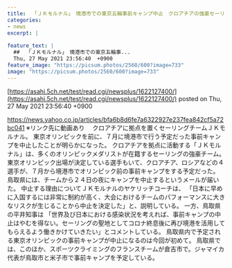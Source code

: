 ```yaml
---
title:  「ＪＫモルナル」　境港市での東京五輪事前キャンプ中止　クロアチアの強豪セーリングチーム　鳥取県  
categories:
- news
excerpt: |
  
feature_text: |
  ##  「ＪＫモルナル」　境港市での東京五輪事...
  Thu, 27 May 2021 23:56:40  +0900
feature_image: "https://picsum.photos/2560/600?image=733"
image: "https://picsum.photos/2560/600?image=733"
---
```


[https://asahi.5ch.net/test/read.cgi/newsplus/1622127400/](https://asahi.5ch.net/test/read.cgi/newsplus/1622127400/)
posted on Thu, 27 May 2021 23:56:40  +0900

<!--more-->

https://news.yahoo.co.jp/articles/bfa6b8d6fe7a6322927e237fea842cf5a72bc041 ※リンク先に動画あり 　クロアチアに拠点を置くセーリングチームＪＫモルナル。 東京オリンピックを前に、７月に境港市で行う予定だった事前キャンプを中止したことが明らかになった。 クロアチアを拠点に活動する「ＪＫモルナル」は、多くのオリンピックメダリストが在籍するセーリングの強豪チーム。 東京オリンピック出場が決定している選手もいて、クロアチア、ロシアなどの４選手が、７月から境港市でオリンピック前の事前キャンプをする予定だった。 鳥取県には、チームから２４日の夜にキャンプを中止するというメールが届いた。 中止する理由についてＪＫモルナルのヤケリッチコーチは、 「日本に早めに入国するには非常に制約が高く、大会におけるチームのパフォーマンスに大きなリスクが生じることから中止を決定した」と、説明している。 一方、鳥取県の平井知事は 「世界及び日本における感染状況を考えれば、事前キャンプの中止はやむを得ない。セーリングの聖地としてコロナ終息後に再び境港を活用してもらえるよう働きかけていきたい」とコメントしている。 鳥取県内で予定される東京オリンピックの事前キャンプが中止になるのは今回が初めて。 鳥取県では、このほか、スポーツクライミングのフランスチームが倉吉市で。ジャマイカ代表が鳥取市と米子市で事前キャンプを予定している。
